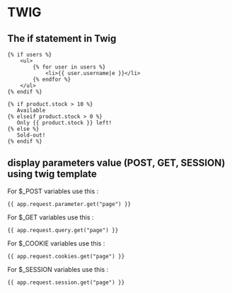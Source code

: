 **TWIG**
=======

The if statement in Twig
------------

~~~~twig
{% if users %}
    <ul>
        {% for user in users %}
            <li>{{ user.username|e }}</li>
        {% endfor %}
    </ul>
{% endif %}
~~~~

~~~~twig
{% if product.stock > 10 %}
   Available
{% elseif product.stock > 0 %}
   Only {{ product.stock }} left!
{% else %}
   Sold-out!
{% endif %}
~~~~

display parameters value (POST, GET, SESSION) using twig template
--------

For $_POST variables use this :
~~~twig
{{ app.request.parameter.get("page") }}
~~~
For $_GET variables use this :
~~~twig
{{ app.request.query.get("page") }}
~~~
For $_COOKIE variables use this :
~~~twig
{{ app.request.cookies.get("page") }}
~~~
For $_SESSION variables use this :
~~~twig
{{ app.request.session.get("page") }}
~~~
